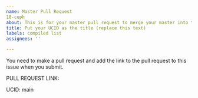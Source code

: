 ```yaml
---
name: Master Pull Request
18-ceph
about: This is for your master pull request to merge your master into this repo.
title: Put your UCID as the title (replace this text)
labels: compiled list
assignees: ''

---
```


You need to make a pull request and add the link to the pull request to this issue when you submit.  

PULL REQUEST LINK:

UCID:
main
